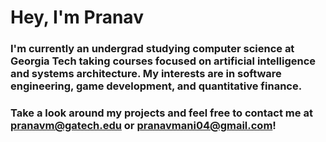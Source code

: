 # Hey, I'm Pranav

### I'm currently an undergrad studying computer science at Georgia Tech taking courses focused on artificial intelligence and systems architecture. My interests are in software engineering, game development, and quantitative finance.

### Take a look around my projects and feel free to contact me at pranavm@gatech.edu or pranavmani04@gmail.com!

<!--
**pranavmanivannan/pranavmanivannan** is a ✨ _special_ ✨ repository because its `README.md` (this file) appears on your GitHub profile.

Here are some ideas to get you started:

- 🔭 I’m currently working on ...
- 🌱 I’m currently learning ...
- 👯 I’m looking to collaborate on ...
- 🤔 I’m looking for help with ...
- 💬 Ask me about ...
- 📫 How to reach me: ...
- 😄 Pronouns: ...
- ⚡ Fun fact: ...
-->
